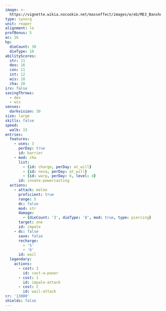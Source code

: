 ```yaml
---
image: >-
  https://vignette.wikia.nocookie.net/masseffect/images/e/eb/ME3_Banshee.png/revision/latest/scale-to-width-down/548?cb=20120319210941
type: synorg
unit: reaper
alignment: le
profBonus: 5
ac: 16
hp:
  dieCount: 30
  dieType: 10
abilityScores:
  str: 11
  dex: 16
  con: 11
  int: 12
  wis: 18
  cha: 20
irv: false
savingThrows:
  - dex
  - wis
senses:
  darkvision: 30
size: large
skills: false
speed:
  walk: 15
entries:
  features:
    - uses: 3
      perDay: true
      id: barrier
    - mod: cha
      list:
        - {id: charge, perDay: at_will}
        - {id: nova, perDay: at_will}
        - {id: warp, perDay: 6, level: 4}
      id: innate-powercasting
  actions:
    - attack: melee
      proficient: true
      range: 5
      dc: false
      mod: str
      damage:
        - {dieCount: '3', dieType: '8', mod: true, type: piercing}
      target: one
      id: impale
    - dc: false
      save: false
      recharge:
        - '5'
        - '6'
      id: wail
  legendary:
    actions:
      - cost: 3
        id: cast-a-power
      - cost: 1
        id: impale-attack
      - cost: 2
        id: wail-attack
cr: '13000'
shields: false
---
```

